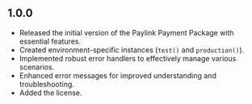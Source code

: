 ## 1.0.0

- Released the initial version of the Paylink Payment Package with essential features.
- Created environment-specific instances (`test()` and `production()`).
- Implemented robust error handlers to effectively manage various scenarios.
- Enhanced error messages for improved understanding and troubleshooting.
- Added the license.

